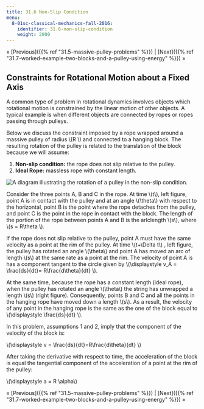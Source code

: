 ```yaml
---
title: 31.6 Non-Slip Condition
menu:
  8-01sc-classical-mechanics-fall-2016:
    identifier: 31.6-non-slip-condition
    weight: 2000
---
```

« [Previous]({{% ref "31.5-massive-pulley-problems" %}}) | [Next]({{% ref "31.7-worked-example-two-blocks-and-a-pulley-using-energy" %}}) »

Constraints for Rotational Motion about a Fixed Axis
----------------------------------------------------

A common type of problem in rotational dynamics involves objects which rotational motion is constrained by the linear motion of other objects. A typical example is when different objects are connected by ropes or ropes passing through pulleys.

Below we discuss the constraint imposed by a rope wrapped around a massive pulley of radius \\(R \\) and connected to a hanging block. The resulting rotation of the pulley is related to the translation of the block because we will assume:

1.  **Non-slip condition:** the rope does not slip relative to the pulley.
2.  **Ideal Rope:** massless rope with constant length.

![A diagram illustrating the rotation of a pulley in the non-slip condition.](https://open-learning-course-data.s3.amazonaws.com/8-01sc-classical-mechanics-fall-2016/415f1853e6e396deca828c013fe19829_ls31_non_slip.svg)

Consider the three points A, B and C in the rope. At time \\(t\\), left figure, point A is in contact with the pulley and at an angle \\(\\theta\\) with respect to the horizontal, point B is the point where the rope detaches from the pulley, and point C is the point in the rope in contact with the block. The length of the portion of the rope between points A and B is the arlclength \\(s\\), where \\(s = R\\theta \\).

If the rope does not slip relative to the pulley, point A must have the same velocity as a point at the rim of the pulley. At time \\(t+\\Delta t\\) , left figure, the pulley has rotated an angle \\(\\theta\\) and point A has moved an arc of length \\(s\\) at the same rate as a point at the rim. The velocity of point A is has a component tangent to the circle given by \\(\\displaystyle v\_A = \\frac{ds}{dt}= R\\frac{d\\theta}{dt} \\).

At the same time, because the rope has a constant length (ideal rope), when the pulley has rotated an angle \\(\\theta\\) the string has unwrapped a length \\(s\\) (right figure). Consequently, points B and C and all the points in the hanging rope have moved down a length \\(s\\). As a result, the velocity of any point in the hanging rope is the same as the one of the block equal to \\(\\displaystyle \\frac{ds}{dt} \\).

In this problem, assumptions 1 and 2, imply that the component of the velocity of the block is:

\\(\\displaystyle v = \\frac{ds}{dt}=R\\frac{d\\theta}{dt} \\)

After taking the derivative with respect to time, the acceleration of the block is equal the tangential component of the acceleration of a point at the rim of the pulley:

\\(\\displaystyle a = R \\alpha\\)

« [Previous]({{% ref "31.5-massive-pulley-problems" %}}) | [Next]({{% ref "31.7-worked-example-two-blocks-and-a-pulley-using-energy" %}}) »